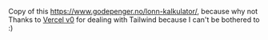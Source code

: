 Copy of this https://www.godepenger.no/lonn-kalkulator/, because why not
Thanks to [Vercel v0](https://v0.dev/) for dealing with Tailwind because I can't be bothered to :)
